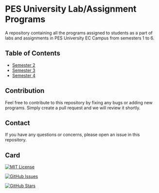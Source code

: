 # PES University Lab/Assignment Programs

A repository containing all the programs assigned to students as a part of labs and assignments in PES University EC Campus from semesters 1 to 6.

## Table of Contents

- [Semester 2](https://github.com/satyamksharma/Sublit-Programs/tree/main/Sem-3)
- [Semester 3](https://github.com/satyamksharma/Sublit-Programs/tree/main/Sem-3)
- [Semester 4](https://github.com/satyamksharma/Sublit-Programs/tree/main/Sem-4)

## Contribution

Feel free to contribute to this repository by fixing any bugs or adding new programs. Simply create a pull request and we will review it shortly.

## Contact

If you have any questions or concerns, please open an issue in this repository.

## Card
[![MIT License](https://img.shields.io/github/license/satyamksharma/Sublit-Programs?style=flat-square)](https://github.com/satyamksharma/Sublit-Programs/blob/main/LICENSE)


[![GitHub Issues](https://img.shields.io/github/issues/satyamksharma/Sublit-Programs?style=flat-square)](https://github.com/satyamksharma/Sublit-Programs/issues)

[![GitHub Stars](https://img.shields.io/github/stars/satyamksharma/Sublit-Programs?style=flat-square)](https://github.com/satyamksharma/Sublit-Programs/stargazers)
